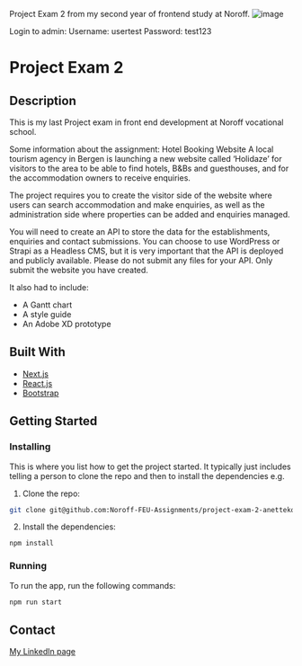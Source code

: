 Project Exam 2 from my second year of frontend study at Noroff.
![image](https://user-images.githubusercontent.com/69402230/196057795-e714f7a5-93f1-41af-ba3c-9e6be18c142a.jpg)

Login to admin:
Username: usertest
Password: test123

# Project Exam 2

## Description
This is my last Project exam in front end development at Noroff vocational school.

Some information about the assignment:
Hotel Booking Website
A local tourism agency in Bergen is launching a new website called ‘Holidaze’ for visitors to the area to be able to find hotels, B&Bs and guesthouses, and for the accommodation owners to receive enquiries.

The project requires you to create the visitor side of the website where users can search accommodation and make enquiries, as well as the administration side where properties can be added and enquiries managed.

You will need to create an API to store the data for the establishments, enquiries and contact submissions. You can choose to use WordPress or Strapi as a Headless CMS, but it is very important that the API is deployed and publicly available. Please do not submit any files for your API. Only submit the website you have created.

It also had to include:

- A Gantt chart 
- A style guide
- An Adobe XD prototype

## Built With

- [Next.js](https://nextjs.org/)
- [React.js](https://reactjs.org/)
- [Bootstrap](https://getbootstrap.com)

## Getting Started

### Installing

This is where you list how to get the project started. It typically just includes telling a person to clone the repo and then to install the dependencies e.g.

1. Clone the repo:

```bash
git clone git@github.com:Noroff-FEU-Assignments/project-exam-2-anettekoder.git
```

2. Install the dependencies:

```
npm install
```

### Running


To run the app, run the following commands:

```bash
npm run start
```


## Contact

[My LinkedIn page](https://www.linkedin.com/in/anette-pedersen1/)


